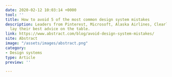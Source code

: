 ```yaml
---
date: 2020-02-12 10:03:14 +0000
tool: ''
title: How to avoid 5 of the most common design system mistakes
description: Leaders from Pinterest, Microsoft, Alaska Airlines, Clearleft, and more
  lay their best advice on the table.
link: https://www.abstract.com/blog/avoid-design-system-mistakes/
site: Abstract
image: "/assets/images/abstract.png"
category:
- Design systems
type: Article
preview: ''

---
```

